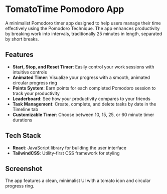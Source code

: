 # TomatoTime Pomodoro App

A minimalist Pomodoro timer app designed to help users manage their time effectively using the Pomodoro Technique. The app enhances productivity by breaking work into intervals, traditionally 25 minutes in length, separated by short breaks.

## Features

- **Start, Stop, and Reset Timer**: Easily control your work sessions with intuitive controls
- **Animated Timer**: Visualize your progress with a smooth, animated circular progress ring
- **Points System**: Earn points for each completed Pomodoro session to track your productivity
- **Leaderboard**: See how your productivity compares to your friends
- **Task Management**: Create, complete, and delete tasks by date in the Timeline tab
- **Customizable Timer**: Choose between 10, 15, 25, or 60 minute timer durations

## Tech Stack

- **React**: JavaScript library for building the user interface
- **TailwindCSS**: Utility-first CSS framework for styling


## Screenshot

The app features a clean, minimalist UI with a tomato icon and circular progress ring. 
